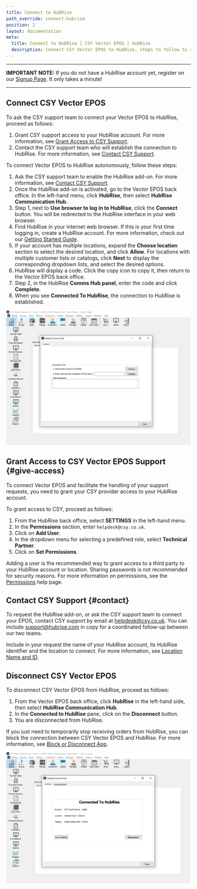 ```yaml
---
title: Connect to HubRise
path_override: connect-hubrise
position: 2
layout: documentation
meta:
  title: Connect to HubRise | CSY Vector EPOS | HubRise
  description: Connect CSY Vector EPOS to HubRise, steps to follow to receive online oders from all your sales channels into your EPOS.
---
```


---

**IMPORTANT NOTE:** If you do not have a HubRise account yet, register on our [Signup Page](https://manager.hubrise.com/signup). It only takes a minute!

---

## Connect CSY Vector EPOS

To ask the CSY support team to connect your Vector EPOS to HubRise, proceed as follows:

1. Grant CSY support access to your HubRise account. For more information, see [Grant Access to CSY Support](#give-access).
1. Contact the CSY support team who will establish the connection to HubRise. For more information, see [Contact CSY Support](#contact).

To connect Vector EPOS to HubRise autonomously, follow these steps:

1. Ask the CSY support team to enable the HubRise add-on. For more information, see [Contact CSY Support](#contact).
1. Once the HubRise add-on is activated, go to the Vector EPOS back office. In the left-hand menu, click **HubRise**, then select **HubRise Communication Hub**.
1. Step 1, next to **Use browser to log in to HubRise**, click the **Connect** button. You will be redirected to the HubRise interface in your web browser.
1. Find HubRise in your internet web browser. If this is your first time logging in, create a HubRise account. For more information, check out our [Getting Started Guide](/docs/get-started).
1. If your account has multiple locations, expand the **Choose location** section to select the desired location, and click **Allow**. For locations with multiple customer lists or catalogs, click **Next** to display the corresponding dropdown lists, and select the desired options.
1. HubRise will display a code. Click the copy icon to copy it, then return to the Vector EPOS back office.
1. Step 2, in the HubRise **Comms Hub panel**, enter the code and click **Complete**.
1. When you see **Connected To HubRise**, the connection to HubRise is established.

![CSY Vector EPOS Connected to HubRise](./images/002-connect-csy-to-hubrise.png)

## Grant Access to CSY Vector EPOS Support {#give-access}

To connect Vector EPOS and facilitate the handling of your support requests, you need to grant your CSY provider access to your HubRise account.

To grant access to CSY, proceed as follows:

1. From the HubRise back office, select **SETTINGS** in the left-hand menu.
1. In the **Permissions** section, enter `helpdesk@csy.co.uk`.
1. Click on **Add User**.
1. In the dropdown menu for selecting a predefined role, select **Technical Partner**.
1. Click on **Set Permissions**.

Adding a user is the recommended way to grant access to a third party to your HubRise account or location. Sharing passwords is not recommended for security reasons. For more information on permissions, see the [Permissions](/docs/permissions) help page.

## Contact CSY Support {#contact}

To request the HubRise add-on, or ask the CSY support team to connect your EPOS, contact CSY support by email at helpdesk@csy.co.uk. You can include support@hubrise.com in copy for a coordinated follow-up between our two teams.

Include in your request the name of your HubRise account, its HubRise identifier and the location to connect. For more information, see [Location Name and ID](/docs/locations#location-name-and-id).

## Disconnect CSY Vector EPOS

To disconnect CSY Vector EPOS from HubRise, proceed as follows:

1. From the Vector EPOS back office, click **HubRise** in the left-hand side, then select **HubRise Communication Hub**.
1. In the **Connected to HubRise** pane, click on the **Disconnect** button.
1. You are disconnected from HubRise.

If you just need to temporarily stop receiving orders from HubRise, you can block the connection between CSY Vector EPOS and HubRise. For more information, see [Block or Disconnect App](/docs/connections#block-or-disconnect).

![CSY Vector EPOS Connected to HubRise](./images/001-csy-connected-to-hubrise.png)

